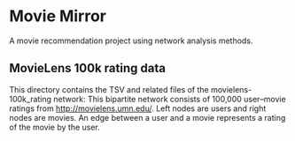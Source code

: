 # Movie Mirror
A movie recommendation project using network analysis methods.

## MovieLens 100k rating data
This directory contains the TSV and related files of the movielens-100k_rating network: This bipartite network consists of 100,000 user–movie ratings from http://movielens.umn.edu/. Left nodes are users and right nodes are movies. An edge between a user and a movie represents a rating of the movie by the user.



